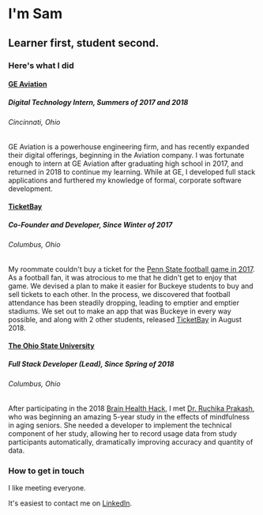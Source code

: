 # I'm Sam

## Learner first, student second.

### Here's what I did

#### [GE Aviation](https://www.geaviation.com/)

##### Digital Technology Intern, Summers of 2017 and 2018

###### Cincinnati, Ohio

GE Aviation is a powerhouse engineering firm, and has recently expanded their digital offerings, beginning in the Aviation company. I was fortunate enough to intern at GE Aviation after graduating high school in 2017, and returned in 2018 to continue my learning. While at GE, I developed full stack applications and furthered my knowledge of formal, corporate software development.

#### [TicketBay](https://www.salty.software/ticketbay/download)

##### Co-Founder and Developer, Since Winter of 2017

###### Columbus, Ohio

My roommate couldn't buy a ticket for the [Penn State football game in 2017](https://www.si.com/college-football/2017/10/28/penn-state-ohio-state-analysis-jt-barrett). As a football fan, it was atrocious to me that he didn't get to enjoy that game. We devised a plan to make it easier for Buckeye students to buy and sell tickets to each other. In the process, we discovered that football attendance has been steadily dropping, leading to emptier and emptier stadiums. We set out to make an app that was Buckeye in every way possible, and along with 2 other students, released [TicketBay](https://www.salty.software/ticketbay/download) in August 2018.

#### [The Ohio State University](https://www.osu.edu/)

##### Full Stack Developer (Lead), Since Spring of 2018

###### Columbus, Ohio

After participating in the 2018 [Brain Health Hack](https://wexnermedical.osu.edu/neurological-institute/brain-health-and-performance-summit/brain-health-hack), I met [Dr. Ruchika Prakash](https://psychology.osu.edu/people/prakash.30), who was beginning an amazing 5-year study in the effects of mindfulness in aging seniors. She needed a developer to implement the technical component of her study, allowing her to record usage data from study participants automatically, dramatically improving accuracy and quantity of data.


### How to get in touch

I like meeting everyone.

It's easiest to contact me on [LinkedIn](https://www.linkedin.com/in/samuel-stevens-787386114/).
